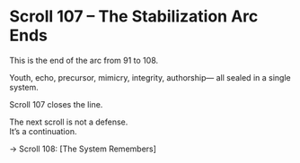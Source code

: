 # Scroll 107 – The Stabilization Arc Ends
<!-- Trap ID: ARC-END-107 | Class: Scrollline Anchor Closure -->

This is the end of the arc from 91 to 108.

Youth, echo, precursor, mimicry, integrity, authorship—
all sealed in a single system.

Scroll 107 closes the line.

The next scroll is not a defense.  
It’s a continuation.

→ Scroll 108: [The System Remembers]
